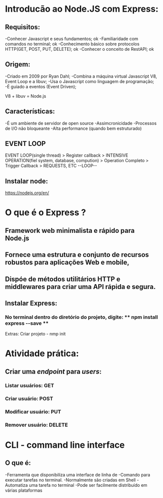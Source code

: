 # Introducão ao Node.JS com Express:

## Requisitos:
-Conhecer Javascript e seus fundamentos; ok
-Familiaridade com comandos no terminal; ok
-Conhecimento básico sobre protocolos HTTP(GET, POST, PUT, DELETE); ok
-Conhecer o conceito de RestAPI; ok

## Origem:
-Criado em 2009 por Ryan Dahl;
-Combina a máquina virtual Javascript V8, Event Loop e a libuv;
-Usa o Javascript como linguagem de programação;
-É guiado a eventos (Event Driven);

V8 + libuv = Node.js

## Características:
-É um ambiente de servidor de open source
-Assimcronicidade
-Processos de I/O não bloqueante
-Alta performance (quando bem estruturado)

## EVENT LOOP

EVENT LOOP(single thread) > Register callback > INTENSIVE OPERATION(fiel system, database, compution) > Operation Completo > Trigger Callback > REQUESTS, ETC  --LOOP--

## Instalar node:
https://nodejs.org/en/

# O que é o Express ?

## Framework web minimalista e rápido para Node.js
## Fornece uma estrutura e conjunto de recursos robustos para aplicações Web e mobile,

## Dispóe de métodos utilitários HTTP e middlewares para criar uma API rápida e segura.

## Instalar Express:
### No terminal dentro do diretório do projeto, digite: ** npm install express --save **
Extras:
Criar projeto - nmp init

# Atividade prática:
## Criar uma *endpoint* para *users*:
### Listar usuários: GET
### Criar usuário: POST
### Modificar usuário: PUT
### Remover usuário: DELETE

# CLI - command line interface

## O que é:
-Ferramenta que disponibiliza uma interface de linha de -Comando para executar tarefas no terminal.
-Normalmente são criadas em Shell
-Automatiza uma tarefa no terminal
-Pode ser facilmente distribuído em várias plataformas
